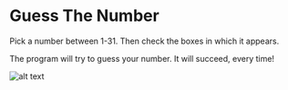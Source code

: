 # Guess The Number

Pick a number between 1-31. Then check the boxes in which it appears.  

The program will try to guess your number. It will succeed, every time!

![alt text](https://github.com/Ignatoff/Projects/blob/master/Guess%20The%20Number/GuessNumberPhoto.PNG)
